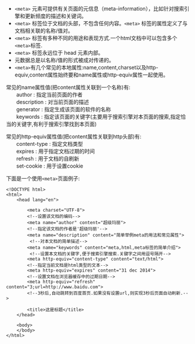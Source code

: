 
* `<meta>` 元素可提供有关页面的元信息（meta-information），比如针对搜索引擎和更新频度的描述和关键词。  
* `<meta>` 标签位于文档的头部，不包含任何内容。`<meta>` 标签的属性定义了与文档相关联的名称/值对。    
* `<meta>` 标签有多种不同的用途和表现方式.一个html文档中可以包含多个`<meta>`标签.           
* `<meta>` 标签永远位于 head 元素内部。         
* 元数据总是以名称/值的形式被成对传递的。       
* `<meta>`有几个常见的本地属性:name,content,charset以及http-equiv,content属性始终要和name属性或http-equiv属性一起使用。    

常见的name属性值(把content属性关联到一个名称)有:   
     &emsp;&emsp;author : 指定当前页面的作者   
     &emsp;&emsp;description : 对当前页面的描述   
     &emsp;&emsp;generator : 指定生成该页面的软件的名称     
     &emsp;&emsp;keywords : 指定该页面的关键字(主要用于搜索引擎对本页面的搜索,指定恰当的关键字,有利于搜索引擎找到本页面)    

常见的http-equiv属性值(把content属性关联到http头部)有:       
    &emsp;&emsp;content-type : 指定文档类型     
    &emsp;&emsp;expires : 用于指定文档过期的时间         
    &emsp;&emsp;refresh : 用于文档的自刷新         
    &emsp;&emsp;set-cookie : 用于设置cookie       

下面是一个使用`<meta>`页面例子:

    <!DOCTYPE html>
    <html>
        <head lang="en">
        
            <meta charset="UTF-8">  
            <!--设置该文档的编码-->
            <meta name="author" content="超级玛丽">   
            <!--指定该文档的作者是'超级玛丽'-->
            <meta name="description" content="简单举例meta的用法和常见属性">  
             <!--对本文档的简单描述-->
            <meta name="keywords" content="meta,html,meta标签的简单介绍">  
             <!--设置本文档的关键字,便于搜索引擎搜索.关键字之间用逗号隔开-->
            <meta http-equiv="content-type" content="text/html">   
            <!--指定当前文档是html类型的文本-->
            <meta http-equiv="expires" content="31 dec 2014">   
            <!--设置文档在浏览器缓存中的过期日期-->
            <meta http-equiv="refresh" content="3;url=http://www.baidu.com">   
            <!--3秒后,自动跳转到百度首页.如果没有设置url,则实现3秒后页面自动刷新.-->
            
            <title>这是标题</title>
        </head>
        
        <body>
        </body>
    </html>